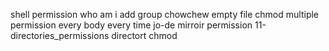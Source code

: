 shell permission
who am i
add group
chowchew
empty file
chmod
multiple permission
every body
every time
jo-de
mirroir permission
11-directories_permissions
directort
chmod
